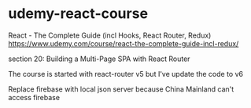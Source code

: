 # udemy-react-course

React - The Complete Guide (incl Hooks, React Router, Redux) https://www.udemy.com/course/react-the-complete-guide-incl-redux/

section 20: Building a Multi-Page SPA with React Router

The course is started with react-router v5 but I've update the code to v6

Replace firebase with local json server because China Mainland can't access firebase
